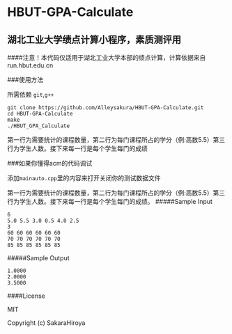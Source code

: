 # HBUT-GPA-Calculate
湖北工业大学绩点计算小程序，素质测评用
---

####注意！本代码仅适用于湖北工业大学本部的绩点计算，计算依据来自run.hbut.edu.cn

###使用方法

所需依赖 `git`,`g++`
```
git clone https://github.com/Alleysakura/HBUT-GPA-Calculate.git
cd HBUT-GPA-Calculate
make
./HBUT_GPA_Calculate
```
第一行为需要统计的课程数量，第二行为每门课程所占的学分（例:高数5.5）第三行为学生人数。接下来每一行是每个学生每门的成绩


###如果你懂得acm的代码调试

添加`mainauto.cpp`里的内容来打开关闭你的测试数据文件

第一行为需要统计的课程数量，第二行为每门课程所占的学分（例:高数5.5）第三行为学生人数。接下来每一行是每个学生每门的成绩。
#####Sample Input
```
6
5.0 5.5 3.0 0.5 4.0 2.5
3
60 60 60 60 60 60
70 70 70 70 70 70
85 85 85 85 85 85
```

#####Sample Output
```
1.0000
2.0000
3.5000
```

####License

MIT

Copyright (c) SakaraHiroya
